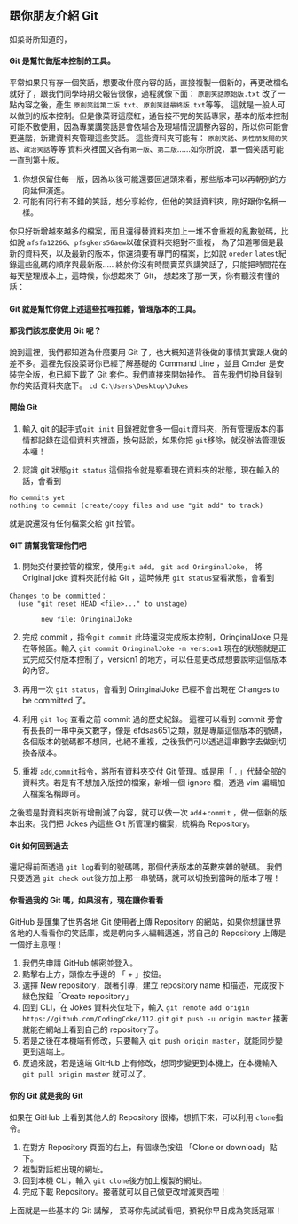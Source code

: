 ﻿## 跟你朋友介紹 Git

如菜哥所知道的，
#### Git 是幫忙做版本控制的工具。
平常如果只有存一個笑話，想要改什麼內容的話，直接複製一個新的，再更改檔名就好了，跟我們同學時期交報告很像，過程就像下面：
`原創笑話原始版.txt`
改了一點內容之後，產生
`原創笑話第二版.txt`、`原創笑話最終版.txt`等等。
這就是一般人可以做到的版本控制。但是像菜哥這麼紅，通告接不完的笑話專家，基本的版本控制可能不敷使用，因為專業講笑話是會依場合及現場情況調整內容的，所以你可能會更進階，新建資料夾管理這些笑話。
這些資料夾可能有：
`原創笑話`、`男性朋友間的笑話`、`政治笑話`等等
資料夾裡面又各有`第一版`、`第二版`......如你所說，單一個笑話可能一直到第十版。
1. 你想保留住每一版，因為以後可能還要回過頭來看，那些版本可以再朝別的方向延伸演進。
2. 可能有同行有不錯的笑話，想分享給你，但他的笑話資料夾，剛好跟你名稱一樣。

你只好新增越來越多的檔案，而且還得替資料夾加上一堆不會重複的亂數號碼，比如說
`afsfa12266`、`pfsgkers56aew`以確保資料夾絕對不重複，
為了知道哪個是最新的資料夾，以及最新的版本，你還須要有專門的檔案，比如說 `oreder` `latest`紀錄這些亂碼的順序與最新版.....
終於你沒有時間賣菜與講笑話了，只能把時間花在每天整理版本上，這時候，你想起來了 Git，
想起來了那一天，你有聽沒有懂的話：
#### Git 就是幫忙你做上述這些拉哩拉雜，管理版本的工具。

#### 那我們該怎麼使用 Git 呢？
說到這裡，我們都知道為什麼要用 Git 了，也大概知道背後做的事情其實跟人做的差不多。這裡先假設菜哥你已經了解基礎的 Command Line ，並且 Cmder 是安裝完全版，也已經下載了 Git 套件。我們直接來開始操作。
首先我們切換目錄到你的笑話資料夾底下。
`cd C:\Users\Desktop\Jokes`
#### 開始 Git

1. 輸入 git 的起手式`git init`
目錄裡就會多一個` git `資料夾，所有管理版本的事情都記錄在這個資料夾裡面，換句話說，如果你把 ` git `移除，就沒辦法管理版本囉！

2. 認識 git 狀態`git status`
這個指令就是察看現在資料夾的狀態，現在輸入的話，會看到
```
No commits yet
nothing to commit (create/copy files and use "git add" to track)
```
就是說還沒有任何檔案交給 git 控管。

#### GIT 請幫我管理他們吧
1. 開始交付要控管的檔案，使用`git add`。
`git add OringinalJoke`，
將 Original joke 資料夾託付給 Git ，這時候用 `git status`查看狀態，會看到
```
Changes to be committed：
  (use "git reset HEAD <file>..." to unstage)

        new file: OringinalJoke
```
2. 完成 commit ，指令`git commit`
此時還沒完成版本控制，OringinalJoke 只是在等候區。輸入
`git commit OringinalJoke -m version1`
現在的狀態就是正式完成交付版本控制了，version1 的地方，可以任意更改成想要說明這個版本的內容。

3. 再用一次 `git status`，會看到 OringinalJoke 已經不會出現在 Changes to be committed 了。

4. 利用 `git log` 查看之前 commit 過的歷史紀錄。
這裡可以看到 commit 旁會有長長的一串中英文數字，像是 efdsas651之類，就是專屬這個版本的號碼，各個版本的號碼都不想同，也絕不重複，之後我們可以透過這串數字去做到切換各版本。

5. 重複 `add`,`commit`指令，將所有資料夾交付 Git 管理。或是用「 . 」代替全部的資料夾。若是有不想加入版控的檔案，新增一個 ignore 檔，透過 vim 編輯加入檔案名稱即可。

之後若是對資料夾新有增刪減了內容，就可以做一次 `add`+`commit` ，做一個新的版本出來。我們把 Jokes 內這些 Git 所管理的檔案，統稱為 Repository。

#### Git 如何回到過去
還記得前面透過 `git log`看到的號碼嗎，那個代表版本的英數夾雜的號碼。
我們只要透過 `git check out`後方加上那一串號碼，就可以切換到當時的版本了喔！


#### 你看過我的 Git 嗎，如果沒有，現在讓你看看
GitHub 是匯集了世界各地 Git 使用者上傳 Repository 的網站，如果你想讓世界各地的人看看你的笑話庫，或是朝向多人編輯邁進，將自己的 Repository 上傳是一個好主意喔！
1. 我們先申請 GitHub 帳密並登入。
2. 點擊右上方，頭像左手邊的 「 + 」按鈕。
3. 選擇 New  repository，跟著引導，建立 repository name 和描述，完成按下綠色按鈕「Create repository」
4. 回到 CLI，在 Jokes 資料夾位址下，輸入
`git remote add origin https://github.com/CodingCoke/112.git`
`git push -u origin master`
接著就能在網站上看到自己的 repository了。
5. 若是之後在本機端有修改，只要輸入
`git push origin master`，就能同步變更到遠端上。
6. 反過來說，若是遠端 GitHub 上有修改，想同步變更到本機上，在本機輸入
`git pull origin master` 就可以了。

#### 你的 Git 就是我的 Git
如果在 GitHub 上看到其他人的 Repository 很棒，想抓下來，可以利用 `clone`指令。
1. 在對方 Repository 頁面的右上，有個綠色按鈕 「Clone or download」點下。
2. 複製對話框出現的網址。
3. 回到本機 CLI，輸入 `git clone`後方加上複製的網址。
4. 完成下載 Repository。接著就可以自己做更改增減東西啦！

上面就是一些基本的 Git 講解， 菜哥你先試試看吧，預祝你早日成為笑話冠軍！
